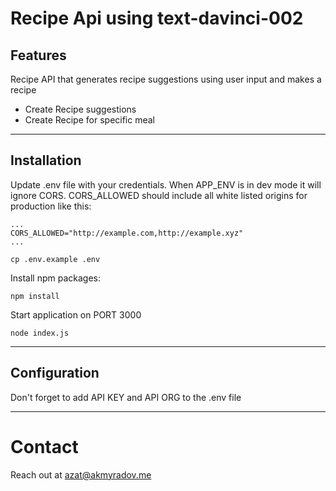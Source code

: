 # Recipe Api using text-davinci-002

## Features
Recipe API that generates recipe suggestions using user input and makes a recipe

- Create Recipe suggestions
- Create Recipe for specific meal

---

## Installation

Update .env file with your credentials. 
When APP_ENV is in dev mode it will ignore
CORS. CORS_ALLOWED should include all white listed
origins for production like this:
```
...
CORS_ALLOWED="http://example.com,http://example.xyz"
...
```
```console
cp .env.example .env
```

Install npm packages:
```
npm install
```

Start application on PORT 3000
```
node index.js
```

---

## Configuration

Don't forget to add API KEY and API ORG to the .env file


---
# Contact
Reach out at azat@akmyradov.me